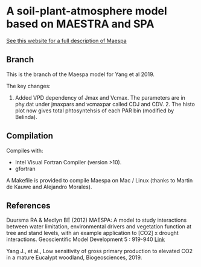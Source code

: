 A soil-plant-atmosphere model based on MAESTRA and SPA
===================================================

[See this website for a full description of Maespa](http://maespa.github.io)
  
## Branch

This is the branch of the Maespa model for Yang et al 2019.

The key changes:
1. Added VPD dependency of Jmax and Vcmax. The parameters are in phy.dat under jmaxpars and vcmaxpar called CDJ and CDV. 2. The histo plot now gives total phtosyntehsis of each PAR bin (modified by Belinda). 

## Compilation

Compiles with:
* Intel Visual Fortran Compiler (version >10). 
* gfortran

A Makefile is provided to compile Maespa on Mac / Linux (thanks to Martin de Kauwe and Alejandro Morales).


## References
Duursma RA & Medlyn BE (2012) MAESPA: A model to study interactions between water limitation, environmental drivers and vegetation function at tree and stand levels, with an example application to [CO2] x drought interactions. Geoscientific Model Development 5 : 919-940 [Link](http://www.geosci-model-dev.net/5/919/2012/gmd-5-919-2012.html)

Yang J., et al., Low sensitivity of gross primary production to elevated CO2 in a mature Eucalypt woodland, Biogeosciences, 2019. 




